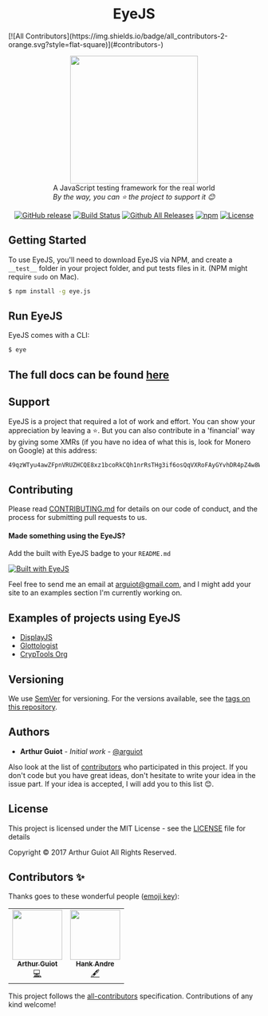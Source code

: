 <h1 align="center">EyeJS</h1>
<!-- ALL-CONTRIBUTORS-BADGE:START - Do not remove or modify this section -->
[![All Contributors](https://img.shields.io/badge/all_contributors-2-orange.svg?style=flat-square)](#contributors-)
<!-- ALL-CONTRIBUTORS-BADGE:END -->
<p align="center">
  <img src="https://rawgit.com/arguiot/EyeJS/master/docs/img/EyeJS-logo.svg" width="256">
<br/>
A JavaScript testing framework for the real world
<br/>
  <i>By the way, you can ⭐️ the project to support it 😊</i>

<div align="center">
  
[![GitHub release](https://img.shields.io/github/release/arguiot/EyeJS.svg)](https://github.com/arguiot/EyeJS/releases)
[![Build Status](https://travis-ci.org/arguiot/EyeJS.svg?branch=master)](https://travis-ci.org/arguiot/EyeJS)
[![Github All Releases](https://img.shields.io/github/downloads/arguiot/EyeJS/total.svg)](https://github.com/arguiot/EyeJS/)
[![npm](https://img.shields.io/npm/dt/eye.js.svg)](https://www.npmjs.com/package/eye.js)
[![License](https://img.shields.io/github/license/arguiot/EyeJS.svg)](LICENSE)

</div>
</p>

## Getting Started

To use EyeJS, you'll need to download EyeJS via NPM, and create a `__test__` folder in your project folder, and put tests files in it. (NPM might require `sudo` on Mac).
```bash
$ npm install -g eye.js
```
## Run EyeJS
EyeJS comes with a CLI:
```bash
$ eye
```
## The full docs can be found [here](https://github.com/arguiot/EyeJS/wiki)

## Support
EyeJS is a project that required a lot of work and effort. You can show your appreciation by leaving a ⭐️. But you can also contribute in a 'financial' way by giving some XMRs (if you have no idea of what this is, look for Monero on Google) at this address:
```bash
49qzWTyu4awZFpnVRUZHCQE8xz1bcoRkCQh1nrRsTHg3if6osQqVXRoFAyGYvhDR4pZ4w8WTKQDykYy5Z2Sj6i9TAj2fiBr
```

## Contributing

Please read [CONTRIBUTING.md](./CONTRIBUTING.md) for details on our code of conduct, and the process for submitting pull requests to us.

#### Made something using the EyeJS?

Add the built with EyeJS badge to your `README.md`

[![Built with EyeJS](https://img.shields.io/badge/Built%20with-EyeJS-blue.svg)](https://img.shields.io/badge/Built%20with-EyeJS-blue.svg)


Feel free to send me an email at [arguiot@gmail.com](mailto:arguiot@gmail.com), and I might add your site to an examples section I'm currently working on.

## Examples of projects using EyeJS
- [DisplayJS](https://display.js.org)
- [Glottologist](https://glottologist.js.org)
- [CrypTools Org](https://cryptools.github.io)

## Versioning

We use [SemVer](http://semver.org/) for versioning. For the versions available, see the [tags on this repository](https://github.com/arguiot/EyeJS/tags).

## Authors

- **Arthur Guiot** - *Initial work* - [@arguiot](https://github.com/arguiot)

Also look at the list of [contributors](https://github.com/arguiot/EyeJS/contributors) who participated in this project. If you don't code but you have great ideas, don't hesitate to write your idea in the issue part. If your idea is accepted, I will add you to this list 😊.

## License

This project is licensed under the MIT License - see the [LICENSE](LICENSE) file for details

Copyright &copy; 2017 Arthur Guiot All Rights Reserved.

## Contributors ✨

Thanks goes to these wonderful people ([emoji key](https://allcontributors.org/docs/en/emoji-key)):

<!-- ALL-CONTRIBUTORS-LIST:START - Do not remove or modify this section -->
<!-- prettier-ignore-start -->
<!-- markdownlint-disable -->
<table>
  <tr>
    <td align="center"><a href="https://arguiot.com"><img src="https://avatars1.githubusercontent.com/u/18022260?v=4" width="100px;" alt=""/><br /><sub><b>Arthur Guiot</b></sub></a><br /><a href="https://github.com/arguiot/EyeJS/commits?author=arguiot" title="Code">💻</a></td>
    <td align="center"><a href="https://hankandre.com"><img src="https://avatars1.githubusercontent.com/u/14790223?v=4" width="100px;" alt=""/><br /><sub><b>Hank Andre</b></sub></a><br /><a href="#content-hankandre" title="Content">🖋</a></td>
  </tr>
</table>

<!-- markdownlint-enable -->
<!-- prettier-ignore-end -->
<!-- ALL-CONTRIBUTORS-LIST:END -->

This project follows the [all-contributors](https://github.com/all-contributors/all-contributors) specification. Contributions of any kind welcome!